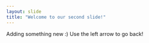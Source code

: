 ```yaml
---
layout: slide
title: "Welcome to our second slide!"
---
```

Adding something new :)
Use the left arrow to go back!
